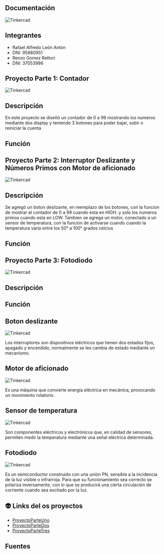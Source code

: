 
## Documentación 
![Tinkercad](./Image/arduino.png)


## Integrantes 
- Rafael Alfredo León Antón
- DNI: 95880951
- Renzo Gomez Rettori
- DNI: 37053986

## Proyecto Parte 1: Contador
![Tinkercad](./Image/Parte1DosDisplays.png)

## Descripción
En este proyecto se diseñó un contador de 0 a 99 mostrando los numeros mediante dos display y teniendo 3 botones 
para poder bajar, subir o reiniciar la cuenta

## Función

## Proyecto Parte 2: Interruptor Deslizante y Números Primos con Motor de aficionado
![Tinkercad](./Image/Parte2Motor.png)


## Descripción
Se agregó un boton deslizante, en reemplazo de los botones, con la funcion de mostrar el contador de 0 a 99 cuando esta en HIGH.
y solo los numeros primos cuando esta en LOW.
Tambien se agrega un motor, conectado a un sensor de temperatura, con la función de activarse cuando cuando la temperatura varia
entre los 50° a 100° grados celcius

## Función

## Proyecto Parte 3: Fotodiodo
![Tinkercad](./Image/Parte3Fotodiodo.png)

## Descripción

## Función

## Boton deslizante
![Tinkercad](./Image/BotonDeslizante.png)

Los interruptores son dispositivos eléctricos que tienen dos estados fijos, apagado y encendido, normalmente se les cambia de estado mediante un mecanismo.

## Motor de aficionado
![Tinkercad](./Image/MotorAficionado.png)

Es una máquina que convierte energía eléctrica en mecánica, provocando un movimiento rotatorio.

## Sensor de temperatura
![Tinkercad](./Image/SensorTemperatura.png)

Son componentes eléctricos y electrónicos que, en calidad de sensores, permiten medir la temperatura 
mediante una señal eléctrica determinada.

## Fotodiodo
![Tinkercad](./Image/Fotodiodo.png)

Es un semiconductor construido con una unión PN, sensible a la incidencia de la luz visible o infrarroja. Para que su funcionamiento sea
correcto se polariza inversamente, con lo que se producirá una cierta circulación de corriente cuando sea excitado por la luz.

## :alien: Links del os proyectos
- [ProyectoParteUno](https://www.tinkercad.com/things/hkAItijYbKW-primerparcial/editel)
- [ProyectoParteDos](https://www.tinkercad.com/things/5mqfWWkbnb2-copy-of-primerparcialmotor2parte/editel?tenant=circuits)
- [ProyectoParteTres](https://www.tinkercad.com/things/1rRnbiA9Vgf-copy-of-primerparcialmotor2parte/editel?tenant=circuits)

## Fuentes
